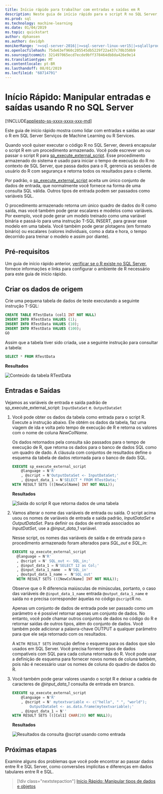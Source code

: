 ```yaml
---
title: Início rápido para trabalhar com entradas e saídas em R
description: Neste guia de início rápido para o script R no SQL Server, saiba como estruturar entradas e saídas para o procedimento armazenado do sistema sp_execute_external_script.
ms.prod: sql
ms.technology: machine-learning
ms.date: 01/04/2019
ms.topic: quickstart
author: dphansen
ms.author: davidph
monikerRange: '>=sql-server-2016||>=sql-server-linux-ver15||=sqlallproducts-allversions'
ms.openlocfilehash: 75de63ef960c205545db5229f22a437c70b350b9
ms.sourcegitcommit: 321497065ecd7ecde9bff378464db8da426e9e14
ms.translationtype: MT
ms.contentlocale: pt-BR
ms.lasthandoff: 08/01/2019
ms.locfileid: "68714791"
---
```

# <a name="quickstart-handle-inputs-and-outputs-using-r-in-sql-server"></a>Início Rápido: Manipular entradas e saídas usando R no SQL Server
[!INCLUDE[appliesto-ss-xxxx-xxxx-xxx-md](../../includes/appliesto-ss-xxxx-xxxx-xxx-md.md)]

Este guia de início rápido mostra como lidar com entradas e saídas ao usar o R em SQL Server Serviços de Machine Learning ou R Services.

Quando você quiser executar o código R no SQL Server, deverá encapsular o script R em um procedimento armazenado. Você pode escrever um ou passar o script R para [sp_execute_external_script](../../relational-databases/system-stored-procedures/sp-execute-external-script-transact-sql.md). Esse procedimento armazenado do sistema é usado para iniciar o tempo de execução do R no contexto de SQL Server, que passa dados para o R, gerencia as sessões de usuário do R com segurança e retorna todos os resultados para o cliente.

Por padrão, o [sp_execute_external_script](https://docs.microsoft.com/sql/relational-databases/system-stored-procedures/sp-execute-external-script-transact-sql) aceita um único conjunto de dados de entrada, que normalmente você fornece na forma de uma consulta SQL válida. Outros tipos de entrada podem ser passados como variáveis SQL.

O procedimento armazenado retorna um único quadro de dados do R como saída, mas você também pode gerar escalares e modelos como variáveis. Por exemplo, você pode gerar um modelo treinado como uma variável binária e passá-lo para uma instrução T-SQL INSERT, para gravar esse modelo em uma tabela. Você também pode gerar plotagens (em formato binário) ou escalares (valores individuais, como a data e hora, o tempo decorrido para treinar o modelo e assim por diante).

## <a name="prerequisites"></a>Pré-requisitos

Um guia de início rápido anterior, [verificar se o R existe no SQL Server](quickstart-r-verify.md), fornece informações e links para configurar o ambiente de R necessário para este guia de início rápido.

## <a name="create-the-source-data"></a>Criar os dados de origem

Crie uma pequena tabela de dados de teste executando a seguinte instrução T-SQL:

```sql
CREATE TABLE RTestData (col1 INT NOT NULL)
INSERT INTO RTestData VALUES (1);
INSERT INTO RTestData VALUES (10);
INSERT INTO RTestData VALUES (100);
GO
```

Assim que a tabela tiver sido criada, use a seguinte instrução para consultar a tabela:
  
```sql
SELECT * FROM RTestData
```

**Resultados**

![Conteúdo da tabela RTestData](./media/select-rtestdata.png)

## <a name="inputs-and-outputs"></a>Entradas e Saídas

Vejamos as variáveis de entrada e saída padrão de sp_execute_external_script: `InputDataSet` e. `OutputDataSet`

1. Você pode obter os dados da tabela como entrada para o script R. Execute a instrução abaixo. Ele obtém os dados da tabela, faz uma viagem de ida e volta pelo tempo de execução de R e retorna os valores com o nome de coluna *NewColName*.

    Os dados retornados pela consulta são passados para o tempo de execução de R, que retorna os dados para o banco de dados SQL como um quadro de dado. A cláusula com conjuntos de resultados define o esquema da tabela de dados retornada para o banco de dado SQL.

    ```sql
    EXECUTE sp_execute_external_script
        @language = N'R'
        , @script = N'OutputDataSet <- InputDataSet;'
        , @input_data_1 = N'SELECT * FROM RTestData;'
    WITH RESULT SETS (([NewColName] INT NOT NULL));
    ```

    **Resultados**

    ![Saída do script R que retorna dados de uma tabela](./media/r-output-rtestdata.png)

2. Vamos alterar o nome das variáveis de entrada ou saída. O script acima usou os nomes de variáveis de entrada e saída padrão, _InputDataSet_ e _OutputDataSet_. Para definir os dados de entrada associados ao _InputDatSet_, use a *@input_data_1* variável.

    Nesse script, os nomes das variáveis de saída e de entrada para o procedimento armazenado foram alterados para *SQL_out* e *SQL_in*:

    ```sql
    EXECUTE sp_execute_external_script
      @language = N'R'
      , @script = N' SQL_out <- SQL_in;'
      , @input_data_1 = N'SELECT 12 as Col;'
      , @input_data_1_name  = N'SQL_in'
      , @output_data_1_name =  N'SQL_out'
      WITH RESULT SETS (([NewColName] INT NOT NULL));
    ```

    Observe que o R diferencia maiúsculas de minúsculas, portanto, o caso das variáveis de `@input_data_1_name` entrada `@output_data_1_name` e saída no e precisa corresponder àquelas no código `@script`R no. 

    Apenas um conjunto de dados de entrada pode ser passado como um parâmetro e é possível retornar apenas um conjunto de dados. No entanto, você pode chamar outros conjuntos de dados no código do R e retornar saídas de outros tipos, além do conjunto de dados. Você também pode adicionar a palavra-chave OUTPUT a qualquer parâmetro para que ele seja retornado com os resultados. 

    A `WITH RESULT SETS` instrução define o esquema para os dados que são usados em SQL Server. Você precisa fornecer tipos de dados compatíveis com SQL para cada coluna retornada do R. Você pode usar a definição de esquema para fornecer novos nomes de coluna também, pois não é necessário usar os nomes de coluna do quadro de dados do R.

3. Você também pode gerar valores usando o script R e deixar a cadeia de caracteres de _@input_data_1_ consulta de entrada em branco.

    ```sql
    EXECUTE sp_execute_external_script
        @language = N'R'
        , @script = N' mytextvariable <- c("hello", " ", "world");
            OutputDataSet <- as.data.frame(mytextvariable);'
        , @input_data_1 = N''
    WITH RESULT SETS (([Col1] CHAR(20) NOT NULL));
    ```

    **Resultados**

    ![Resultados da consulta @script usando como entrada](./media/r-data-generated-output.png)

## <a name="next-steps"></a>Próximas etapas

Examine alguns dos problemas que você pode encontrar ao passar dados entre R e SQL Server, como conversões implícitas e diferenças em dados tabulares entre R e SQL.

> [!div class="nextstepaction"]
> [Início Rápido: Manipular tipos de dados e objetos](quickstart-r-data-types-and-objects.md)